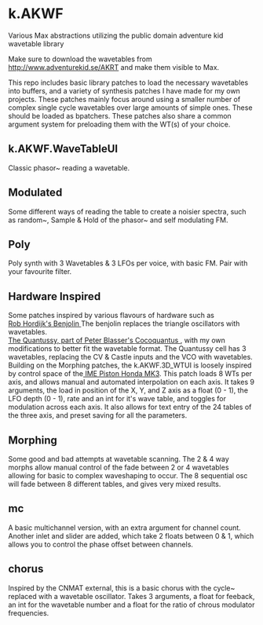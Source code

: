 # k.AKWF
 Various Max abstractions utilizing the public domain adventure kid wavetable library

Make sure to download the wavetables from http://www.adventurekid.se/AKRT and make them visible to Max.

This repo includes basic library patches to load the necessary wavetables into buffers, and a variety of synthesis patches I have made for my own projects. These patches mainly focus around using a smaller number of complex single cycle wavetables over large amounts of simple ones. These should be loaded as bpatchers. These patches also share a common argument system for preloading them with the WT(s) of your choice.

<h2>k.AKWF.WaveTableUI  </h2>

Classic phasor~ reading a wavetable.

<h2> Modulated </h2>

Some different ways of reading the table to create a noisier spectra, such as random~, Sample & Hold of the phasor~ and self modulating FM.

<h2> Poly </h2>

Poly synth with 3 Wavetables & 3 LFOs per voice, with basic FM. Pair with your favourite filter.

<h2> Hardware Inspired </h2>

Some patches inspired by various flavours of hardware such as <br>
<a href="https://web.archive.org/web/20141019122935/http://www.epochmodular.net/benjolin.html"> Rob Hordijk's Benjolin </a> The benjolin replaces the triangle oscillators with wavetables. <br>
  <a href="http://pugix.com/synth/eurorack-quantussy-cells/"> The Quantussy, part of Peter Blasser's </a> <a href="http://www.ciat-lonbarde.net/cocoquantus/index.html"> Cocoquantus </a>, with my own modifications to better fit the wavetable format. The Quantussy cell has 3 wavetables, replacing the CV & Castle inputs and the VCO with wavetables.<br>
Building on the Morphing patches, the k.AKWF.3D_WTUI is loosely inspired by control space of the<a href="http://www.industrialmusicelectronics.com/products/21"> IME Piston Honda MK3</a>. This patch loads 8 WTs per axis, and allows manual and automated interpolation on each axis. It takes 9 arguments, the load in position of the X, Y, and Z axis as a float (0 - 1), the LFO depth (0 - 1), rate and an int for it's wave table, and toggles for modulation across each axis. It also allows for text entry of the 24 tables of the three axis, and preset saving for all the parameters.  

<h2> Morphing </h2>

Some good and bad attempts at wavetable scanning. The 2 & 4 way morphs allow manual control of the fade between 2 or 4 wavetables allowing for basic to complex waveshaping to occur. The 8 sequential osc will fade between 8 different tables, and gives very mixed results. 

<h2> mc </h2>

A basic multichannel version, with an extra argument for channel count. Another inlet and slider are added, which take 2 floats between 0 & 1, which allows you to control the phase offset between channels.

<h2> chorus </h2>

Inspired by the CNMAT external, this is a basic chorus with the cycle~ replaced with a wavetable oscillator. Takes 3 arguments, a float for feeback, an int for the wavetable number and a float for the ratio of chrous modulator frequencies.
